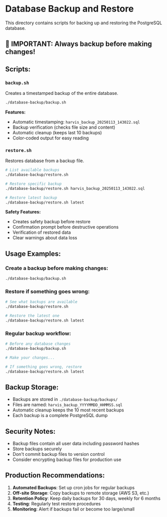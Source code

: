 # Database Backup and Restore

This directory contains scripts for backing up and restoring the PostgreSQL database.

## 🚨 **IMPORTANT: Always backup before making changes!**

## Scripts:

### `backup.sh`
Creates a timestamped backup of the entire database.
```bash
./database-backup/backup.sh
```

**Features:**
- Automatic timestamping: `harvis_backup_20250113_143022.sql`
- Backup verification (checks file size and content)
- Automatic cleanup (keeps last 10 backups)
- Color-coded output for easy reading

### `restore.sh`
Restores database from a backup file.

```bash
# List available backups
./database-backup/restore.sh

# Restore specific backup
./database-backup/restore.sh harvis_backup_20250113_143022.sql

# Restore latest backup
./database-backup/restore.sh latest
```

**Safety Features:**
- Creates safety backup before restore
- Confirmation prompt before destructive operations
- Verification of restored data
- Clear warnings about data loss

## Usage Examples:

### Create a backup before making changes:
```bash
./database-backup/backup.sh
```

### Restore if something goes wrong:
```bash
# See what backups are available
./database-backup/restore.sh

# Restore the latest one
./database-backup/restore.sh latest
```

### Regular backup workflow:
```bash
# Before any database changes
./database-backup/backup.sh

# Make your changes...

# If something goes wrong, restore
./database-backup/restore.sh latest
```

## Backup Storage:

- Backups are stored in `./database-backup/backups/`
- Files are named: `harvis_backup_YYYYMMDD_HHMMSS.sql`
- Automatic cleanup keeps the 10 most recent backups
- Each backup is a complete PostgreSQL dump

## Security Notes:

- Backup files contain all user data including password hashes
- Store backups securely
- Don't commit backup files to version control
- Consider encrypting backup files for production use

## Production Recommendations:

1. **Automated Backups**: Set up cron jobs for regular backups
2. **Off-site Storage**: Copy backups to remote storage (AWS S3, etc.)
3. **Retention Policy**: Keep daily backups for 30 days, weekly for 6 months
4. **Testing**: Regularly test restore procedures
5. **Monitoring**: Alert if backups fail or become too large/small